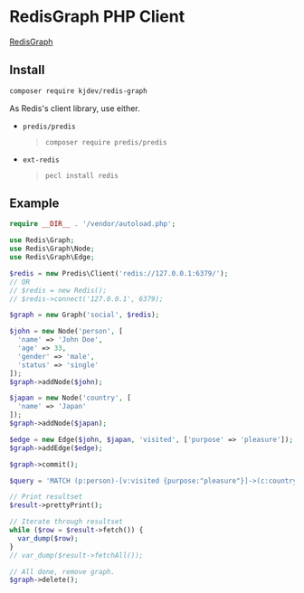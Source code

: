 RedisGraph PHP Client
=====================

[RedisGraph](https://github.com/RedisLabsModules/redis-graph)

Install
-------

``` sh
composer require kjdev/redis-graph
```

As Redis's client library, use either.

- `predis/predis`

    > `composer require predis/predis`

- `ext-redis`

    > `pecl install redis`


Example
-------

``` php
require __DIR__ . '/vendor/autoload.php';

use Redis\Graph;
use Redis\Graph\Node;
use Redis\Graph\Edge;

$redis = new Predis\Client('redis://127.0.0.1:6379/');
// OR
// $redis = new Redis();
// $redis->connect('127.0.0.1', 6379);

$graph = new Graph('social', $redis);

$john = new Node('person', [
  'name' => 'John Doe',
  'age' => 33,
  'gender' => 'male',
  'status' => 'single'
]);
$graph->addNode($john);

$japan = new Node('country', [
  'name' => 'Japan'
]);
$graph->addNode($japan);

$edge = new Edge($john, $japan, 'visited', ['purpose' => 'pleasure']);
$graph->addEdge($edge);

$graph->commit();

$query = 'MATCH (p:person)-[v:visited {purpose:"pleasure"}]->(c:country) RETURN p.name, p.age, v.purpose, c.name';

// Print resultset
$result->prettyPrint();

// Iterate through resultset
while ($row = $result->fetch()) {
  var_dump($row);
}
// var_dump($result->fetchAll());

// All done, remove graph.
$graph->delete();
```
